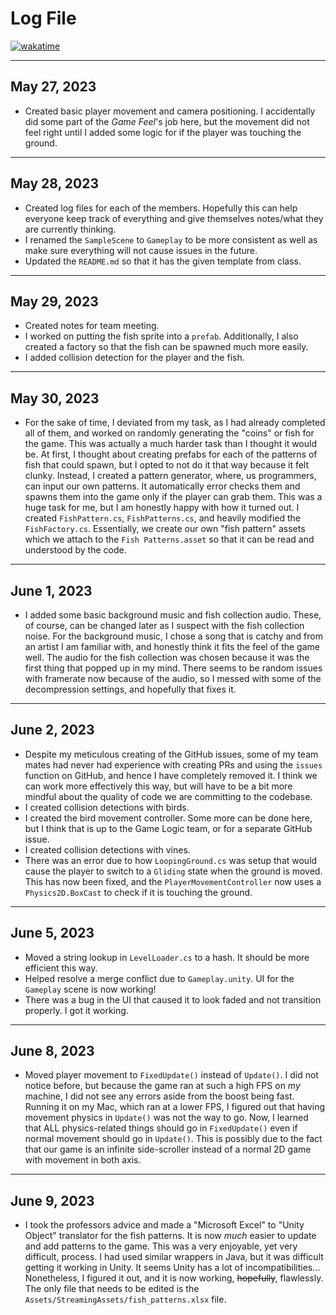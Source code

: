# Log File

[![wakatime](https://wakatime.com/badge/github/beanbeanjuice/ecs189L-back-to-the-jungle.svg)](https://wakatime.com/badge/github/beanbeanjuice/ecs189L-back-to-the-jungle)

---

## May 27, 2023
* Created basic player movement and camera positioning. I accidentally did some part of the *Game Feel*'s job here, but the movement did not feel right until I added some logic for if the player was touching the ground.

---

## May 28, 2023
* Created log files for each of the members. Hopefully this can help everyone keep track of everything and give themselves notes/what they are currently thinking.
* I renamed the `SampleScene` to `Gameplay` to be more consistent as well as make sure everything will not cause issues in the future.
* Updated the `README.md` so that it has the given template from class.

---

## May 29, 2023
* Created notes for team meeting.
* I worked on putting the fish sprite into a `prefab`. Additionally, I also created a factory so that the fish can be spawned much more easily.
* I added collision detection for the player and the fish.

---

## May 30, 2023
* For the sake of time, I deviated from my task, as I had already completed all of them, and worked on randomly generating the "coins" or fish for the game. This was actually a much harder task than I thought it would be.
At first, I thought about creating prefabs for each of the patterns of fish that could spawn, but I opted to not do it that way because it felt clunky.
Instead, I created a pattern generator, where, us programmers, can input our own patterns. It automatically error checks them and spawns them into the game only if the player can grab them.
This was a huge task for me, but I am honestly happy with how it turned out. I created `FishPattern.cs`, `FishPatterns.cs`, and heavily modified the `FishFactory.cs`.
Essentially, we create our own "fish pattern" assets which we attach to the `Fish Patterns.asset` so that it can be read and understood by the code.

---

## June 1, 2023
* I added some basic background music and fish collection audio. These, of course, can be changed later as I suspect with the fish collection noise. For the background music, I chose a song that is catchy and from an artist I am familiar with, and honestly think it fits the feel of the game well.
The audio for the fish collection was chosen because it was the first thing that popped up in my mind. There seems to be random issues with framerate now because of the audio, so I messed with some of the decompression settings, and hopefully that fixes it.

---

## June 2, 2023
* Despite my meticulous creating of the GitHub issues, some of my team mates had never had experience with creating PRs and using the `issues` function on GitHub, and hence I have completely removed it. I think we can work more effectively this way, but will have to be a bit more mindful about the quality of code we are committing to the codebase.
* I created collision detections with birds.
* I created the bird movement controller. Some more can be done here, but I think that is up to the Game Logic team, or for a separate GitHub issue.
* I created collision detections with vines.
* There was an error due to how `LoopingGround.cs` was setup that would cause the player to switch to a `Gliding` state when the ground is moved. This has now been fixed, and the `PlayerMovementController` now uses a `Physics2D.BoxCast` to check if it is touching the ground.

---

## June 5, 2023
* Moved a string lookup in `LevelLoader.cs` to a hash. It should be more efficient this way.
* Helped resolve a merge conflict due to `Gameplay.unity`. UI for the `Gameplay` scene is now working!
* There was a bug in the UI that caused it to look faded and not transition properly. I got it working.

---

## June 8, 2023
* Moved player movement to `FixedUpdate()` instead of `Update()`. I did not notice before, but because the game ran at such a high FPS on *my* machine, I did not see any errors aside from the boost being fast. Running it on my Mac, which ran at a lower FPS, I figured out that having movement physics in `Update()` was not the way to go.
Now, I learned that ALL physics-related things should go in `FixedUpdate()` even if normal movement should go in `Update()`. This is possibly due to the fact that our game is an infinite side-scroller instead of a normal 2D game with movement in both axis.

---

## June 9, 2023
* I took the professors advice and made a "Microsoft Excel" to "Unity Object" translator for the fish patterns. It is now *much* easier to update and add patterns to the game. This was a very enjoyable, yet very difficult, process. I had used similar wrappers in Java, but it was difficult getting it working in Unity. It seems Unity has a lot of incompatibilities...
Nonetheless, I figured it out, and it is now working, ~~hopefully~~, flawlessly. The only file that needs to be edited is the `Assets/StreamingAssets/fish_patterns.xlsx` file.
